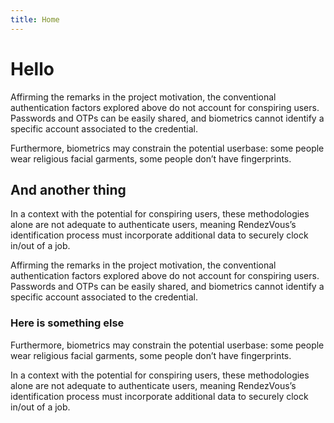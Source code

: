 ```yaml
---
title: Home
---
```


# Hello

Affirming the remarks in the project motivation, the conventional authentication
factors explored above do not account for conspiring users. Passwords and OTPs
can be easily shared, and biometrics cannot identify a specific account
associated to the credential.

Furthermore, biometrics may constrain the potential userbase: some people wear
religious facial garments, some people don’t have fingerprints.

## And another thing

In a context with the potential for conspiring users, these methodologies alone
are not adequate to authenticate users, meaning RendezVous’s identification
process must incorporate additional data to securely clock in/out of a job.

Affirming the remarks in the project motivation, the conventional authentication
factors explored above do not account for conspiring users. Passwords and OTPs
can be easily shared, and biometrics cannot identify a specific account
associated to the credential.

### Here is something else

Furthermore, biometrics may constrain the potential userbase: some people wear
religious facial garments, some people don’t have fingerprints.

In a context with the potential for conspiring users, these methodologies alone
are not adequate to authenticate users, meaning RendezVous’s identification
process must incorporate additional data to securely clock in/out of a job.
